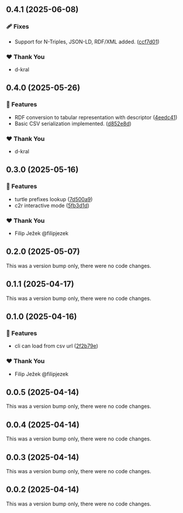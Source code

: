 ## 0.4.1 (2025-06-08)

### 🩹 Fixes

- Support for N-Triples, JSON-LD, RDF/XML added. ([ccf7d01](https://github.com/S0ft1/CSVW-RDF-convertor/commit/ccf7d01))

### ❤️ Thank You

- d-kral

## 0.4.0 (2025-05-26)

### 🚀 Features

- RDF conversion to tabular representation with descriptor ([4eedc41](https://github.com/S0ft1/CSVW-RDF-convertor/commit/4eedc41))
- Basic CSV serialization implemented. ([d852e8d](https://github.com/S0ft1/CSVW-RDF-convertor/commit/d852e8d))

### ❤️ Thank You

- d-kral

## 0.3.0 (2025-05-16)

### 🚀 Features

- turtle prefixes lookup ([7d500a9](https://github.com/S0ft1/CSVW-RDF-convertor/commit/7d500a9))
- c2r interactive mode ([5fb3d1d](https://github.com/S0ft1/CSVW-RDF-convertor/commit/5fb3d1d))

### ❤️ Thank You

- Filip Ježek @filipjezek

## 0.2.0 (2025-05-07)

This was a version bump only, there were no code changes.

## 0.1.1 (2025-04-17)

This was a version bump only, there were no code changes.

## 0.1.0 (2025-04-16)

### 🚀 Features

- cli can load from csv url ([2f2b79e](https://github.com/S0ft1/CSSW-RDF-convertor/commit/2f2b79e))

### ❤️ Thank You

- Filip Ježek @filipjezek

## 0.0.5 (2025-04-14)

This was a version bump only, there were no code changes.

## 0.0.4 (2025-04-14)

This was a version bump only, there were no code changes.

## 0.0.3 (2025-04-14)

This was a version bump only, there were no code changes.

## 0.0.2 (2025-04-14)

This was a version bump only, there were no code changes.